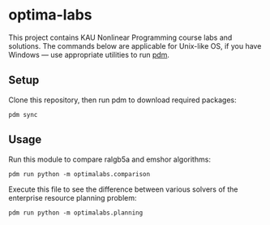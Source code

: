 # optima-labs

This project contains KAU Nonlinear Programming course labs and solutions. The commands below are applicable for
Unix-like OS, if you have Windows — use appropriate utilities to run [pdm](https://pdm.fming.dev/latest/).

## Setup

Clone this repository, then run pdm to download required packages:

```shell
pdm sync
```

## Usage

Run this module to compare ralgb5a and emshor algorithms:

```shell
pdm run python -m optimalabs.comparison
```

Execute this file to see the difference between various solvers of the enterprise resource planning problem:

```shell
pdm run python -m optimalabs.planning
```
